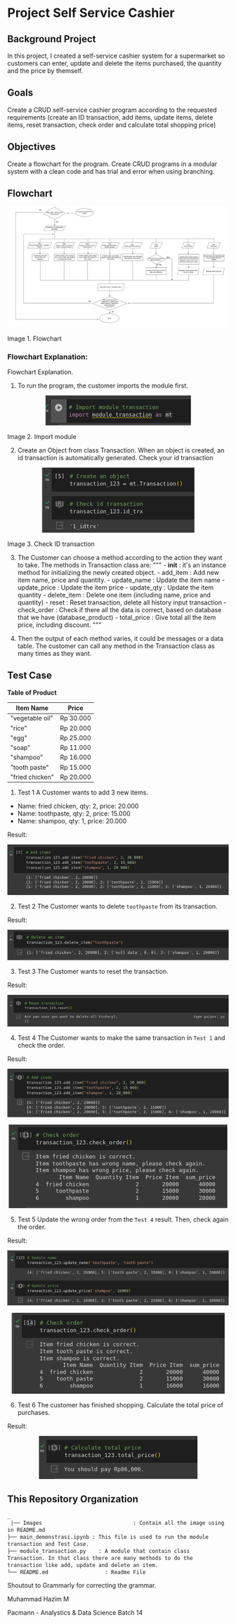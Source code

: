 # Project Self Service Cashier

## **Background Project**
In this project, I created a self-service cashier system for a supermarket so customers can enter, update and delete the items purchased, the quantity and the price by themself.

## **Goals**
Create a CRUD self-service cashier program according to the requested requirements (create an ID transaction, add items, update items, delete items, reset transaction, check order and calculate total shopping price)

## **Objectives**
Create a flowchart for the program. 
Create CRUD programs in a modular system with a clean code and has trial and error when using branching.

## **Flowchart**
<p align="center">
<img src="Images/Flowchart self cashier project.jpg" alt="flow_chart" >
</p>
Image 1. Flowchart


### Flowchart Explanation:
Flowchart Explanation.
1. To run the program, the customer imports the module first.
<p align="center">
<img src="/Images/Import module.png" alt="import_module" >
</p>
Image 2. Import module

2. Create an Object from class Transaction. When an object is created, an id transaction is automatically generated. 
Check your id transaction
<p align="center">
<img src="/Images/Check ID.png" alt="check_id" >
</p>
Image 3. Check ID transaction

3. The Customer can choose a method according to the action they want to take.
    The methods in Transaction class are:
    """
        - __init__           : it's an instance method for initializing the newly created object.
        - add_item         : Add new item name, price and quantity.
        - update_name  : Update the item name
        - update_price   : Update the item price
        - update_qty      : Update the item quantity
        - delete_item     : Delete one item (including name, price and quantity)
        - reset                : Reset transaction, delete all history input transaction
        - check_order    : Check if there all the data is correct, based on database that we have (database_product)
        - total_price       : Give total all the item price, including discount.
    """

4. Then the output of each method varies, it could be messages or a data table. The customer can call any method in the Transaction class as many times as they want.

## **Test Case**
**Table of Product**

Item Name | Price |
--- | --- |
"vegetable oil"| Rp 30.000|
"rice"| Rp 20.000|
"egg"| Rp 25.000|
"soap"| Rp 11.000|
"shampoo"| Rp 16.000|
"tooth paste"| Rp 15.000|
"fried chicken"| Rp 20.000|

1. Test 1
A Customer wants to add 3 new items.
- Name: fried chicken, qty: 2, price: 20.000
- Name: toothpaste, qty: 2, price: 15.000
- Name: shampoo, qty: 1, price: 20.000

Result: 
<p align="center">
<img src="/Images/test_1.png" alt="test_1">
</p>

2. Test 2
The Customer wants to delete `toothpaste` from its transaction.
 
Result: 
<p align="center">
<img src="/Images/test_2.png" alt="test_2">
</p>

3. Test 3
The Customer wants to reset the transaction.

Result: 
<p align="center">
<img src="/Images/test_3.png" alt="test_3">
</p>

4. Test 4
The Customer wants to make the same transaction in `Test 1` and check the order.

Result: 
<p align="center">
<img src="/Images/test_41.png" alt="test_41">
</p>
<p align="center">
<img src="/Images/test_42.png" alt="test_42">
</p>

5. Test 5
Update the wrong order from the `Test 4` result. Then, check again the order.

Result: 
<p align="center">
<img src="/Images/test_51.png" alt="test_51">
</p>
<p align="center">
<img src="/Images/test_52.png" alt="test_52">
</p>

6. Test 6
The customer has finished shopping. Calculate the total price of purchases.

Result: 
<p align="center">
<img src="/Images/test_6.png" alt="test_6">


## **This Repository Organization**
```
_
 |── Images                             : Contain all the image using in README.md
├── main_demonstrasi.ipynb : This file is used to run the module transaction and Test Case. 
├── module_transaction.py    : A module that contain class Transaction. In that class there are many methods to do the transaction like add, update and delete an item.
└── README.md                  : Readme File
```

Shoutout to Grammarly for correcting the grammar.

<!-- Instruction Python Project https://docs.google.com/document/d/1TyWrKr4xPFJu3IFwt4vUW5gLXgbNRcQjSYkpGVc376I/preview#heading=h.a7e393npqdkt
 -->

Muhammad Hazim M

Pacmann - Analystics & Data Science
Batch 14
